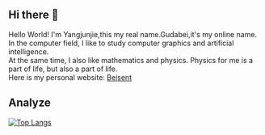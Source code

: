 ## Hi there 👋
Hello World!
I'm Yangjunjie,this my real name.Gudabei,it's my online name.  
In the computer field, I like to study computer graphics and artificial intelligence.  
At the same time, I also like mathematics and physics. Physics for me is a part of life, but also a part of life.  
Here is my personal website: [Beisent](http://beisent.com/)  

## Analyze
[![Top Langs](https://github-readme-stats.vercel.app/api/top-langs/?username=Yang-Junjie)](https://github.com/anuraghazra/github-readme-stats)





